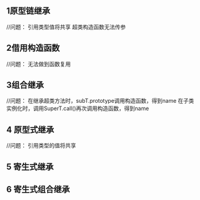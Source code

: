 ## 1原型链继承
<script>
function SuperT() {
    this.value = true;
}
SuperT.prototype.getSuperValue = function() {
    return this.value;
}
function SubT() {
    this.value2 = false;
}
SubT.prototype = new SuperT();//继承，重写sub原型对象

SubT.prototype.getSubValue = function() {
    return this.value2;
}//添加原型方法不能使用对象字面量，将切断链子
</script>

//问题：
引用类型值将共享
超类构造函数无法传参

## 2借用构造函数
<script>
function SuperT(name) {
    this.name = name;
}
function SubT() {
    SuperT.call(this, 'Nick');//继承，call(),apply(),可以传参
    this.age = 29;
}
//未来创建sub实例的时候，调用Super构造函数，实例将有自己的name
</script>
//问题：
无法做到函数复用

## 3组合继承
<script>
function SuperT(name) {
    this.name = name;
}
SuperT.prototype.sayName = function(){
    return this.name;
}
function SubT(name, age) {
    SuperT.call(this, name);//借用构造，继承属性
    this.age = age;
}
SubT.prototype = new SubperT();//原型链，继承方法
SubT.prototype.constructor = SubT;//constructor
SubT.prototype.sayAge = function() {
    return this.age;
}
</script>
//问题：
在继承超类方法时，subT.prototype调用构造函数，得到name
在子类实例化时，调用SuperT.call()再次调用构造函数，得到name

## 4 原型式继承
<script>
var Person = {
    name: 'dog',
    friends: ['1', '2']
}
funtion object(o) {
    function F() {}
    F.prototype = o;
    return new F();
}
var p1 = object(Person);
</script>
//问题：
引用类型的值将共享

## 5 寄生式继承
<script>
function createP(origin) {
    var clone = object(origin);//调用函数创建一个新对象
    clone.say = function() {//自己的方法

    }
    return clone;
}
var p1 = createP(person);//具有person的属性和方法，还具有自己的方法
</script>

## 6 寄生式组合继承
<script>
function inheritPrototype(sub, super) {
    var prototype = object(super.prototype);
    prototype.constructor = sub;
    sub.prototype = prototype;
}
function Super() {}
function Sub() {
    Super.call(this, name);
}
inheritPrototype(Sub, Super);
</script>